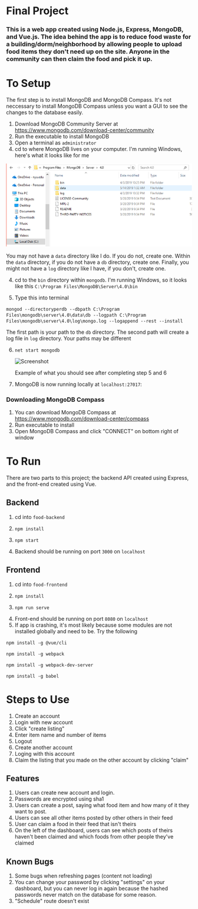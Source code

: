 # Final Project
### This is a web app created using Node.js, Express, MongoDB, and Vue.js. The idea behind the app is to reduce food waste for a building/dorm/neighborhood by allowing people to upload food items they don't need up on the site. Anyone in the community can then claim the food and pick it up. 

# To Setup
The first step is to install MongoDB and MongoDB Compass. It's not neccessary to install MongoDB Compass unless you want a GUI to see the changes to the database easily. 

1. Download MongoDB Community Server at https://www.mongodb.com/download-center/community
2. Run the executable to install MongoDB
3. Open a terminal as `administrator`
4. cd to where MongoDB lives on your computer. I'm running Windows, here's what it looks like for me

![Screenshot](https://github.com/zafirhsn/independent-study/blob/master/final/mongo.PNG)

You may not have a `data` directory like I do. If you do not, create one. Within the `data` directory, if you do not have a `db` directory, create one. Finally, you might not have a `log` directory like I have, if you don't, create one. 

4. cd to the `bin` directory within `mongodb`. I'm running Windows, so it looks like this `C:\Program Files\MongoDB\Server\4.0\bin`

5. Type this into terminal 
```
mongod --directoryperdb --dbpath C:\Program Files\mongodb\server\4.0\data\db --logpath C:\Program Files\mongodb\server\4.0\log\mongo.log --logappend --rest --install
```
The first path is your path to the `db` directory. The second path will create a log file in `log` directory. Your paths may be different




6. ```
   net start mongodb
   ```

   ![Screenshot](https://github.com/zafirhsn/independent-study/blob/master/final/mongodbterminal.PNG)

   Example of what you should see after completing step 5 and 6

7. MongoDB is now running locally at `localhost:27017`:

### Downloading MongoDB Compass

1. You can download MongoDB Compass at https://www.mongodb.com/download-center/compass
2. Run executable to install
3. Open MongoDB Compass and click "CONNECT" on bottom right of window



# To Run
There are two parts to this project; the backend API created using Express, and the front-end created using Vue.

## Backend 
1. cd into `food-backend`
2.  ```
    npm install
    ```
3.  ```
    npm start
    ```

4. Backend should be running on port `3000` on `localhost`

## Frontend 
1. cd into `food-frontend`
2. ```
   npm install 
   ```
3. ```
   npm run serve
   ```
4. Front-end should be running on port `8080` on `localhost`
5. If app is crashing, it's most likely because some modules are not installed globally and need to be. Try the following
```
npm install -g @vue/cli
```
```
npm install -g webpack
```
```
npm install -g webpack-dev-server
```
```
npm install -g babel
```

# Steps to Use
1. Create an account
2. Login with new account
3. Click "create listing"
4. Enter item name and number of items
5. Logout
6. Create another account
7. Loging with this account
8. Claim the listing that you made on the other account by clicking "claim"

## Features
1. Users can create new account and login. 
2. Passwords are encrypted using sha1
3. Users can create a post, saying what food item and how many of it they want to post.
4. Users can see all other items posted by other others in their feed
5. User can claim a food in their feed that isn't theirs
6. On the left of the dashboard, users can see which posts of theirs haven't been claimed and which foods from other people they've claimed

## Known Bugs
1. Some bugs when refreshing pages (content not loading)
2. You can change your password by clicking "settings" on your dashboard, but you can never log in again because the hashed passwords never match on the database for some reason.
3. "Schedule" route doesn't exist